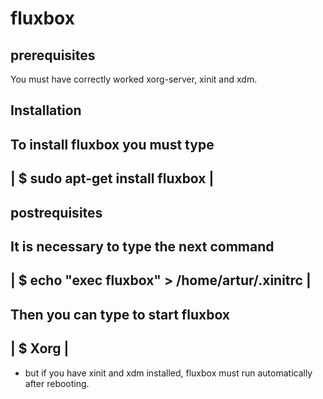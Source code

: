 # fluxbox

## prerequisites
 You must have correctly worked xorg-server, xinit and xdm.
 
 Installation
 ------------ 
 To install fluxbox you must type
 ------------------------------------------------------------------------
 | $ sudo apt-get install fluxbox					|
 ------------------------------------------------------------------------

 postrequisites
 --------------
 It is necessary to type the next command
 ------------------------------------------------------------------------
 | $ echo "exec fluxbox" > /home/artur/.xinitrc				|
 ------------------------------------------------------------------------

 Then you can type to start fluxbox
 ------------------------------------------------------------------------
 | $ Xorg								|
 ------------------------------------------------------------------------
 
 * but if you have xinit and xdm installed, fluxbox must run automatically 
   after rebooting.
